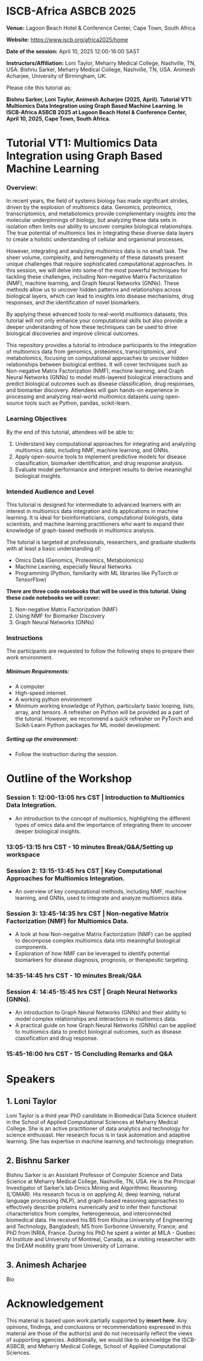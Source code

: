 # ISCB-Africa ASBCB 2025

**Venue:** Lagoon Beach Hotel & Conference Center, Cape Town, South Africa

**Website:** https://www.iscb.org/africa2025/home

**Date of the session:** April 10, 2025 12:00-16:00 SAST

**Instructors/Affiliation:** 
Loni Taylor, Meharry Medical College, Nashville, TN, USA.
Bishnu Sarker, Meharry Medical College, Nashville, TN, USA.
Animesh Acharjee, University of Birmingham, UK.

Please cite this tutorial as:

**Bishnu Sarker, Loni Taylor, Animesh Acharjee (2025, April). Tutorial VT1: Multiomics Data Integration using Graph Based Machine Learning. In ISCB-Africa ASBCB 2025 at Lagoon Beach Hotel & Conference Center, April 10, 2025, Cape Town, South Africa.**

# Tutorial VT1: Multiomics Data Integration using Graph Based Machine Learning
### Overview:
In recent years, the field of systems biology has made significant strides, driven by the explosion of multiomics data. Genomics, proteomics, transcriptomics, and metabolomics provide complementary insights into the molecular underpinnings of biology, but analyzing these data sets in isolation often limits our ability to uncover complex biological relationships. The true potential of multiomics lies in integrating these diverse data layers to create a holistic understanding of cellular and organismal processes.

However, integrating and analyzing multiomics data is no small task. The sheer volume, complexity, and heterogeneity of these datasets present unique challenges that require sophisticated computational approaches. In this session, we will delve into some of the most powerful techniques for tackling these challenges, including Non-negative Matrix Factorization (NMF), machine learning, and Graph Neural Networks (GNNs). These methods allow us to uncover hidden patterns and relationships across biological layers, which can lead to insights into disease mechanisms, drug responses, and the identification of novel biomarkers.

By applying these advanced tools to real-world multiomics datasets, this tutorial will not only enhance your computational skills but also provide a deeper understanding of how these techniques can be used to drive biological discoveries and improve clinical outcomes.

This repository provides a tutorial to introduce participants to the integration of multiomics data from genomics, proteomics, transcriptomics, and metabolomics, focusing on computational approaches to uncover hidden relationships between biological entities. It will cover techniques such as Non-negative Matrix Factorization (NMF), machine learning, and Graph Neural Networks (GNNs) to model multi-layered biological interactions and predict biological outcomes such as disease classification, drug responses, and biomarker discovery. Attendees will gain hands-on experience in processing and analyzing real-world multiomics datasets using open-source tools such as Python, pandas, scikit-learn.

### Learning Objectives
By the end of this tutorial, attendees will be able to:

1.  Understand key computational approaches for integrating and analyzing multiomics data, including NMF, machine learning, and GNNs.
2.  Apply open-source tools to implement predictive models for disease classification, biomarker identification, and drug response analysis.
3.  Evaluate model performance and interpret results to derive meaningful biological insights.

### Intended Audience and Level
This tutorial is designed for intermediate to advanced learners with an interest in multiomics data integration and its applications in machine learning. It is ideal for bioinformaticians, computational biologists, data scientists, and machine learning practitioners who want to expand their knowledge of graph-based methods in multiomics analysis.

The tutorial is targeted at professionals, researchers, and graduate students with at least a basic understanding of:
+ Omics Data (Genomics, Proteomics, Metabolomics)
+ Machine Learning, especially Neural Networks
+ Programming (Python, familiarity with ML libraries like PyTorch or TensorFlow)

**There are three code notebooks that will be used in this tutorial. Using these code notebooks we will cover:**
1.	Non-negative Matrix Factorization (NMF)
2.	Using NMF for Biomarker Discovery
3.	Graph Neural Networks (GNNs)

### Instructions
The participants are requested to follow the following steps to prepare their work environment.

##### **Minimum Requirements:**
+ A computer
+ High-speed internet.
+ A working python environment
+ Minimum working knowledge of Python, particularly basic looping, lists, array, and tensors. A refresher on Python will be provided as a part of the tutorial. However, we recommend a quick refresher on PyTorch and Scikit-Learn Python packages for ML model development.

##### **Setting up the environment:**
+ Follow the instruction during the session.

# Outline of the Workshop
### Session 1: 12:00-13:05 hrs CST | Introduction to Multiomics Data Integration.
+ An introduction to the concept of multiomics, highlighting the different types of omics data and the importance of integrating them to uncover deeper biological insights.

### 13:05-13:15 hrs CST - 10 minutes Break/Q&A/Setting up workspace

### Session 2: 13:15-13:45 hrs CST | Key Computational Approaches for Multiomics Integration.
+ An overview of key computational methods, including NMF, machine learning, and GNNs, used to integrate and analyze multiomics data.

### Session 3: 13:45-14:35 hrs CST | Non-negative Matrix Factorization (NMF) for Multiomics Data.
+ A look at how Non-negative Matrix Factorization (NMF) can be applied to decompose complex multiomics data into meaningful biological components.
+ Exploration of how NMF can be leveraged to identify potential biomarkers for disease diagnosis, prognosis, or therapeutic targeting.

### 14:35-14:45 hrs CST - 10 minutes Break/Q&A

### Session 4: 14:45-15:45 hrs CST | Graph Neural Networks (GNNs).
+ An introduction to Graph Neural Networks (GNNs) and their ability to model complex relationships and interactions in multiomics data.
+ A practical guide on how Graph Neural Networks (GNNs) can be applied to multiomics data to predict biological outcomes, such as disease classification and drug response.

### 15:45-16:00 hrs CST - 15 Concluding Remarks and Q&A

# Speakers
## 1. Loni Taylor<br>
Loni Taylor is a third year PhD candidate in Biomedical Data Science student in the School of Applied Computational Sciences at Meharry Medical College. She is an active practitioner of data analytics and technology for science enthusiast. Her research focus is in task automation and adaptive learning. She has expertise in machine learning and technology integration.

## 2. Bishnu Sarker<br>
Bishnu Sarker is an Assistant Professor of Computer Science and Data Science at Meharry Medical College, Nashville, TN, USA. He is the Principal Investigator of Sarker’s lab Omics Mining and Algorithmic Reasoning (L’OMAR). His research focus is on applying AI, deep learning, natural language processing (NLP), and graph-based reasoning approaches to effectively describe proteins numerically and to infer their functional characteristics from complex, heterogeneous, and interconnected biomedical data. He received his BS from Khulna University of Engineering and Technology, Bangladesh; MS from Sorbonne University, France; and PhD from INRIA, France. During his PhD he spent a winter at MILA - Quebec AI Institute and University of Montreal, Canada, as a visiting researcher with the DrEAM mobility grant from University of Lorraine.

## 3. Animesh Acharjee<br>
Bio

# Acknowledgement<br>
This material is based upon work partially supported by **insert here**. Any opinions, findings, and conclusions or recommendations expressed in this material are those of the author(s) and do not necessarily reflect the views of supporting agencies. Additionally, we would like to acknowldge the ISCB-ASBCB; and Meharry Medical College, School of Applied Computational Sciences.
